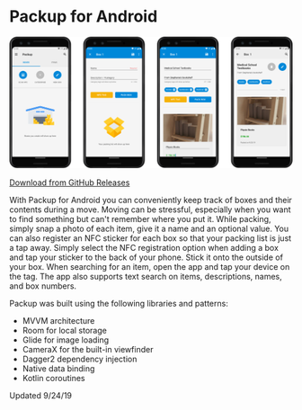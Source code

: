 # Packup for Android

![screenshots](https://github.com/ashwinravrao/Packup/blob/master/screenshots/all.png)

[Download from GitHub Releases](https://github.com/ashwinravrao/packup/releases)

With Packup for Android you can conveniently keep track of boxes and their contents during a move. Moving can be stressful, especially when you want to find something but can't remember where you put it. While packing, simply snap a photo of each item, give it a name and an optional value. You can also register an NFC sticker for each box so that your packing list is just a tap away. Simply select the NFC registration option when adding a box and tap your sticker to the back of your phone. Stick it onto the outside of your box. When searching for an item, open the app and tap your device on the tag. The app also supports text search on items, descriptions, names, and box numbers.

Packup was built using the following libraries and patterns:

 - MVVM architecture
 - Room for local storage
 - Glide for image loading
 - CameraX for the built-in viewfinder
 - Dagger2 dependency injection
 - Native data binding
 - Kotlin coroutines

Updated 9/24/19
